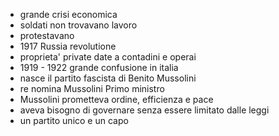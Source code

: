 - grande crisi economica
- soldati non trovavano lavoro
- protestavano
- 1917 Russia revolutione
- proprieta' private date a contadini e operai
- 1919 - 1922 grande confusione in italia
- nasce il partito fascista di Benito Mussolini
- re nomina Mussolini Primo ministro
- Mussolini prometteva ordine, efficienza e pace
- aveva bisogno di governare senza essere limitato dalle leggi
- un partito unico e un capo